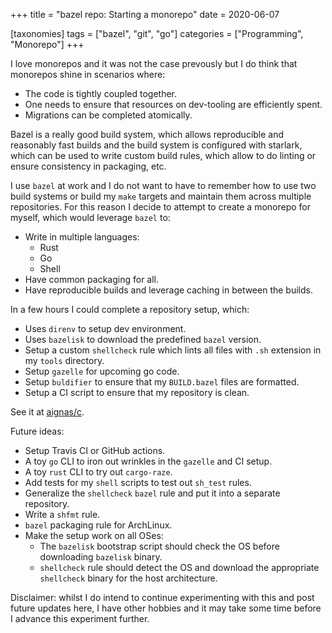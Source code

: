 +++
title = "bazel repo: Starting a monorepo"
date = 2020-06-07

[taxonomies]
tags = ["bazel", "git", "go"]
categories = ["Programming", "Monorepo"]
+++

I love monorepos and it was not the case prevously but I do think that monorepos shine in scenarios where:
* The code is tightly coupled together.
* One needs to ensure that resources on dev-tooling are efficiently spent.
* Migrations can be completed atomically.

Bazel is a really good build system, which allows reproducible and reasonably
fast builds and the build system is configured with starlark, which can be used
to write custom build rules, which allow to do linting or ensure consistency in
packaging, etc.

<!-- more -->

I use `bazel` at work and I do not want to have to remember how to use two
build systems or build my `make` targets and maintain them across multiple
repositories.  For this reason I decide to attempt to create a monorepo for
myself, which would leverage `bazel` to:
* Write in multiple languages:
  * Rust
  * Go
  * Shell
* Have common packaging for all.
* Have reproducible builds and leverage caching in between the builds.

In a few hours I could complete a repository setup, which:
* Uses `direnv` to setup dev environment.
* Uses `bazelisk` to download the predefined `bazel` version.
* Setup a custom `shellcheck` rule which lints all files with `.sh` extension in my `tools` directory.
* Setup `gazelle` for upcoming go code.
* Setup `buldifier` to ensure that my `BUILD.bazel` files are formatted.
* Setup a CI script to ensure that my repository is clean.

See it at [aignas/c](https://github.com/aignas/c).

Future ideas:
* Setup Travis CI or GitHub actions.
* A toy `go` CLI to iron out wrinkles in the `gazelle` and CI setup.
* A toy `rust` CLI to try out `cargo-raze`.
* Add tests for my `shell` scripts to test out `sh_test` rules.
* Generalize the `shellcheck` `bazel` rule and put it into a separate repository.
* Write a `shfmt` rule.
* `bazel` packaging rule for ArchLinux.
* Make the setup work on all OSes:
  * The `bazelisk` bootstrap script should check the OS before downloading `bazelisk` binary.
  * `shellcheck` rule should detect the OS and download the appropriate `shellcheck` binary for the host architecture.

Disclaimer: whilst I do intend to continue experimenting with this and post future updates here, I have other hobbies and it may take some time before I advance this experiment further.
